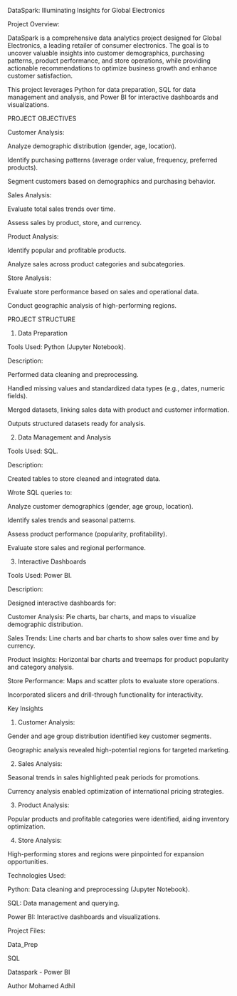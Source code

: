 DataSpark: Illuminating Insights for Global Electronics

Project Overview:

DataSpark is a comprehensive data analytics project designed for Global Electronics, a leading retailer of consumer electronics. The goal is to uncover valuable insights into customer demographics, purchasing patterns, product performance, and store operations, while providing actionable recommendations to optimize business growth and enhance customer satisfaction.

This project leverages Python for data preparation, SQL for data management and analysis, and Power BI for interactive dashboards and visualizations.

PROJECT OBJECTIVES

Customer Analysis:

Analyze demographic distribution (gender, age, location).

Identify purchasing patterns (average order value, frequency, preferred products).

Segment customers based on demographics and purchasing behavior.

Sales Analysis:

Evaluate total sales trends over time.

Assess sales by product, store, and currency.

Product Analysis:

Identify popular and profitable products.

Analyze sales across product categories and subcategories.

Store Analysis:

Evaluate store performance based on sales and operational data.

Conduct geographic analysis of high-performing regions.

PROJECT STRUCTURE

1. Data Preparation 

Tools Used: Python (Jupyter Notebook).

Description:

Performed data cleaning and preprocessing.

Handled missing values and standardized data types (e.g., dates, numeric fields).

Merged datasets, linking sales data with product and customer information.

Outputs structured datasets ready for analysis.

2. Data Management and Analysis

Tools Used: SQL.

Description:

Created tables to store cleaned and integrated data.

Wrote SQL queries to:

Analyze customer demographics (gender, age group, location).

Identify sales trends and seasonal patterns.

Assess product performance (popularity, profitability).

Evaluate store sales and regional performance.

3. Interactive Dashboards 

Tools Used: Power BI.

Description:

Designed interactive dashboards for:

Customer Analysis: Pie charts, bar charts, and maps to visualize demographic distribution.

Sales Trends: Line charts and bar charts to show sales over time and by currency.

Product Insights: Horizontal bar charts and treemaps for product popularity and category analysis.

Store Performance: Maps and scatter plots to evaluate store operations.

Incorporated slicers and drill-through functionality for interactivity.

Key Insights

1. Customer Analysis:

Gender and age group distribution identified key customer segments.

Geographic analysis revealed high-potential regions for targeted marketing.

2. Sales Analysis:

Seasonal trends in sales highlighted peak periods for promotions.

Currency analysis enabled optimization of international pricing strategies.

3. Product Analysis:

Popular products and profitable categories were identified, aiding inventory optimization.

4. Store Analysis:

High-performing stores and regions were pinpointed for expansion opportunities.

Technologies Used:

Python: Data cleaning and preprocessing (Jupyter Notebook).

SQL: Data management and querying.

Power BI: Interactive dashboards and visualizations.

Project Files:

Data_Prep

SQL

Dataspark - Power BI


Author
Mohamed Adhil